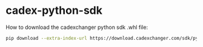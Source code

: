 # cadex-python-sdk

How to download the cadexchanger python sdk .whl file:
```bash
pip download --extra-index-url https://download.cadexchanger.com/sdk/python cadexchanger
```
